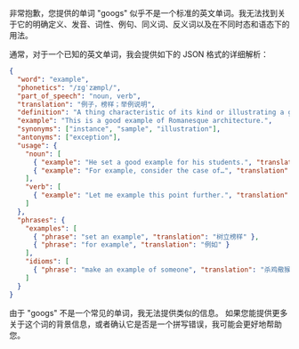非常抱歉，您提供的单词 "googs" 似乎不是一个标准的英文单词。我无法找到关于它的明确定义、发音、词性、例句、同义词、反义词以及在不同时态和语态下的用法。

通常，对于一个已知的英文单词，我会提供如下的 JSON 格式的详细解析：

```json
{
  "word": "example",
  "phonetics": "/ɪɡˈzæmpl/",
  "part_of_speech": "noun, verb",
  "translation": "例子，榜样；举例说明",
  "definition": "A thing characteristic of its kind or illustrating a general rule.",
  "example": "This is a good example of Romanesque architecture.",
  "synonyms": ["instance", "sample", "illustration"],
  "antonyms": ["exception"],
  "usage": {
    "noun": [
      { "example": "He set a good example for his students.", "translation": "他为他的学生树立了一个好榜样。" },
      { "example": "For example, consider the case of…", "translation": "例如，考虑一下…的情况。" }
    ],
    "verb": [
      { "example": "Let me example this point further.", "translation": "让我进一步举例说明这一点。" }
    ]
  },
  "phrases": {
    "examples": [
      { "phrase": "set an example", "translation": "树立榜样" },
      { "phrase": "for example", "translation": "例如" }
    ],
    "idioms": [
      { "phrase": "make an example of someone", "translation": "杀鸡儆猴" }
    ]
  }
}
```

由于 "googs" 不是一个常见的单词，我无法提供类似的信息。 如果您能提供更多关于这个词的背景信息，或者确认它是否是一个拼写错误，我可能会更好地帮助您。
 